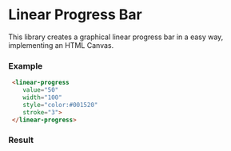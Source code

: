 # Linear Progress Bar
This library creates a graphical linear progress bar in a easy way, implementing an HTML Canvas.

### Example
```HTML
 <linear-progress
    value="50"
    width="100"
    style="color:#001520"
    stroke="3">
 </linear-progress>
```

### Result
![]()
